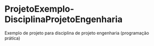 # ProjetoExemplo-DisciplinaProjetoEngenharia
Exemplo de projeto para disciplina de projeto engenharia (programação prática)
